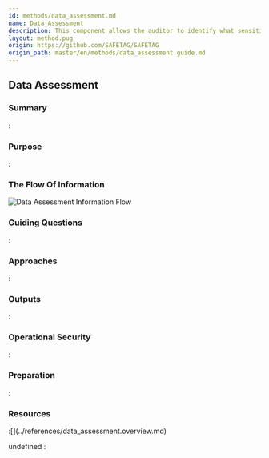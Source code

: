 ```yaml
---
id: methods/data_assessment.md
name: Data Assessment
description: This component allows the auditor to identify what sensitive data exists for the organization, where it is stored, and how it is...
layout: method.pug
origin: https://github.com/SAFETAG/SAFETAG
origin_path: master/en/methods/data_assessment.guide.md
---
```


## Data Assessment

### Summary
:[](../methods/data_assessment/summary.md)
### Purpose
:[](../methods/data_assessment/purpose.md)
### The Flow Of Information
![Data Assessment Information Flow](images/info_flows/data_assessment.svg)

### Guiding Questions
:[](../methods/data_assessment/guiding_questions.md)
### Approaches
:[](../methods/data_assessment/approaches.md)
### Outputs
:[](../methods/data_assessment/output.md)
### Operational Security
:[](../methods/data_assessment/operational_security.md)
### Preparation
:[](../methods/data_assessment/preparation.md)



### Resources
<div class="greybox">
:[](../references/data_assessment.overview.md)
</div>


undefined
:[](../references/footnotes.md)
